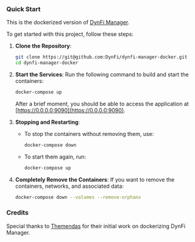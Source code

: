 
### Quick Start

This is the dockerized version of [DynFi Manager](https://dynfi.com/en/dynfi-products/manager/dynfi-manager/).

To get started with this project, follow these steps:

1. **Clone the Repository**:
   ```bash
   git clone https://git@github.com:DynFi/dynfi-manager-docker.git
   cd dynfi-manager-docker
   ```

2. **Start the Services**:
   Run the following command to build and start the containers:
   ```bash
   docker-compose up
   ```
   After a brief moment, you should be able to access the application at [https://0.0.0.0:9090](https://0.0.0.0:9090).

3. **Stopping and Restarting**:
   - To stop the containers without removing them, use:
     ```bash
     docker-compose down
     ```
   - To start them again, run:
     ```bash
     docker-compose up
     ```

4. **Completely Remove the Containers**:
   If you want to remove the containers, networks, and associated data:
   ```bash
   docker-compose down --volumes --remove-orphans
   ```

### Credits
Special thanks to [Themendas](https://github.com/Themendas) for their initial work on dockerizing DynFi Manager.
